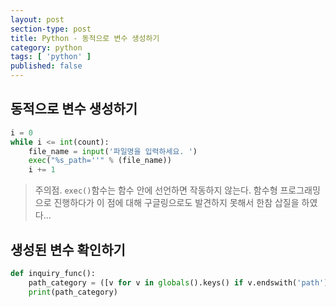 ```yaml
---
layout: post
section-type: post
title: Python - 동적으로 변수 생성하기
category: python
tags: [ 'python' ]
published: false
---
```


## 동적으로 변수 생성하기

```python
i = 0
while i <= int(count):
    file_name = input('파일명을 입력하세요. ')
    exec("%s_path=''" % (file_name))
    i += 1
```
> 주의점. `exec()`함수는 함수 안에 선언하면 작동하지 않는다. 함수형 프로그래밍으로 진행하다가 이 점에 대해 구글링으로도 발견하지 못해서 한참 삽질을 하였다...


## 생성된 변수 확인하기

```python
def inquiry_func():
    path_category = ([v for v in globals().keys() if v.endswith('path')])
    print(path_category)
```
